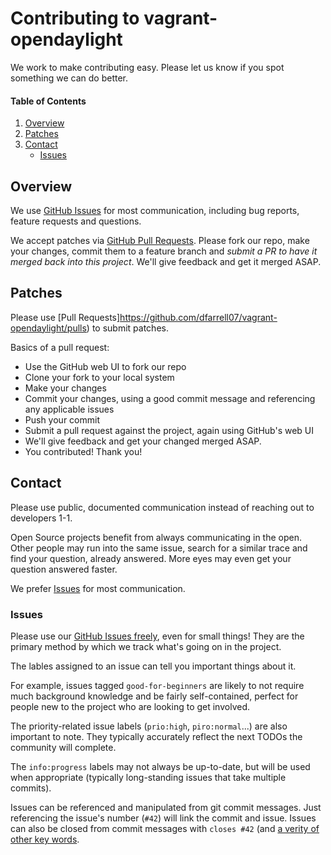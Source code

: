 # Contributing to vagrant-opendaylight

We work to make contributing easy. Please let us know if you spot something we can do better.

#### Table of Contents 
1. [Overview](#overview)
1. [Patches](#patches)
1. [Contact](#contact)
    * [Issues](#issues)

## Overview

We use [GitHub Issues](https://github.com/dfarrell07/vagrant-opendaylight/issues) for most communication, including bug reports, feature requests and questions.

We accept patches via [GitHub Pull Requests](https://github.com/dfarrell07/vagrant-opendaylight/pulls). Please fork our repo, make your changes, commit them to a feature branch and *submit a PR to have it merged back into this project*. We'll give feedback and get it merged ASAP.

## Patches

Please use [Pull Requests]https://github.com/dfarrell07/vagrant-opendaylight/pulls) to submit patches.

Basics of a pull request:
* Use the GitHub web UI to fork our repo
* Clone your fork to your local system
* Make your changes
* Commit your changes, using a good commit message and referencing any applicable issues
* Push your commit
* Submit a pull request against the project, again using GitHub's web UI
* We'll give feedback and get your changed merged ASAP.
* You contributed! Thank you!

## Contact

Please use public, documented communication instead of reaching out to developers 1-1.

Open Source projects benefit from always communicating in the open. Other people may run into the same issue, search for a similar trace and find your question, already answered. More eyes may even get your question answered faster.

We prefer [Issues](https://github.com/dfarrell07/vagrant-opendaylight/issues) for most communication.

### Issues

Please use our [GitHub Issues freely](https://github.com/dfarrell07/vagrant-opendaylight/issues), even for small things! They are the primary method by which we track what's going on in the project.

The lables assigned to an issue can tell you important things about it.

For example, issues tagged `good-for-beginners` are likely to not require much background knowledge and be fairly self-contained, perfect for people new to the project who are looking to get involved.

The priority-related issue labels (`prio:high`, `piro:normal`...) are also important to note. They typically accurately reflect the next TODOs the community will complete.

The `info:progress` labels may not always be up-to-date, but will be used when appropriate (typically long-standing issues that take multiple commits).

Issues can be referenced and manipulated from git commit messages. Just referencing the issue's number (`#42`) will link the commit and issue. Issues can also be closed from commit messages with `closes #42` (and [a verity of other key words](https://help.github.com/articles/closing-issues-via-commit-messages/).
